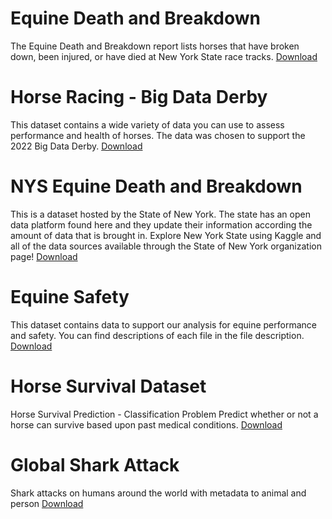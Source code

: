 # Equine Death and Breakdown
The Equine Death and Breakdown report lists horses that have broken down, been injured, or have died at New York State race tracks.
[Download](https://www.kaggle.com/datasets/mpwolke/cusersmarildownloadsequinecsv)


# Horse Racing - Big Data Derby
This dataset contains a wide variety of data you can use to assess performance and health of horses. The data was chosen to support the 2022 Big Data Derby.
[Download](https://www.kaggle.com/datasets/jpmiller/race-data)


# NYS Equine Death and Breakdown
This is a dataset hosted by the State of New York. The state has an open data platform found here and they update their information according the amount of data that is brought in. Explore New York State using Kaggle and all of the data sources available through the State of New York organization page! 
[Download](https://www.kaggle.com/datasets/new-york-state/nys-equine-death-and-breakdown)


# Equine Safety
This dataset contains data to support our analysis for equine performance and safety. You can find descriptions of each file in the file description.
[Download](https://www.kaggle.com/datasets/jpmiller/equine-safety)


# Horse Survival Dataset
Horse Survival Prediction - Classification Problem
Predict whether or not a horse can survive based upon past medical conditions.
[Download](https://www.kaggle.com/datasets/yasserh/horse-survival-dataset)


# Global Shark Attack
Shark attacks on humans around the world with metadata to animal and person
[Download](https://www.kaggle.com/datasets/mexwell/global-shark-attack)
